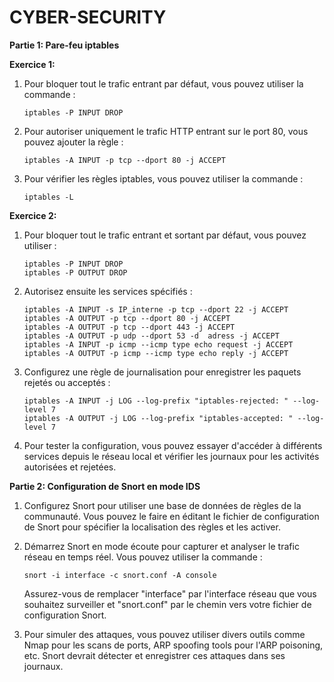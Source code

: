 # CYBER-SECURITY

**Partie 1: Pare-feu iptables**

**Exercice 1:**
1. Pour bloquer tout le trafic entrant par défaut, vous pouvez utiliser la commande :
   ```
   iptables -P INPUT DROP
   ```
2. Pour autoriser uniquement le trafic HTTP entrant sur le port 80, vous pouvez ajouter la règle :
   ```
   iptables -A INPUT -p tcp --dport 80 -j ACCEPT
   ```
3. Pour vérifier les règles iptables, vous pouvez utiliser la commande :
   ```
   iptables -L
   ```

**Exercice 2:**
1. Pour bloquer tout le trafic entrant et sortant par défaut, vous pouvez utiliser :
   ```
   iptables -P INPUT DROP
   iptables -P OUTPUT DROP
   ```
2. Autorisez ensuite les services spécifiés :
   ```
   iptables -A INPUT -s IP_interne -p tcp --dport 22 -j ACCEPT
   iptables -A OUTPUT -p tcp --dport 80 -j ACCEPT
   iptables -A OUTPUT -p tcp --dport 443 -j ACCEPT
   iptables -A OUTPUT -p udp --dport 53 -d  adress -j ACCEPT
   iptables -A INPUT -p icmp --icmp type echo request -j ACCEPT
   iptables -A OUTPUT -p icmp --icmp type echo reply -j ACCEPT

   ```
3. Configurez une règle de journalisation pour enregistrer les paquets rejetés ou acceptés :
   ```
   iptables -A INPUT -j LOG --log-prefix "iptables-rejected: " --log-level 7
   iptables -A OUTPUT -j LOG --log-prefix "iptables-accepted: " --log-level 7
   ```
4. Pour tester la configuration, vous pouvez essayer d'accéder à différents services depuis le réseau local et vérifier les journaux pour les activités autorisées et rejetées.

**Partie 2: Configuration de Snort en mode IDS**

1. Configurez Snort pour utiliser une base de données de règles de la communauté. Vous pouvez le faire en éditant le fichier de configuration de Snort pour spécifier la localisation des règles et les activer.
   
2. Démarrez Snort en mode écoute pour capturer et analyser le trafic réseau en temps réel. Vous pouvez utiliser la commande :
   ```
   snort -i interface -c snort.conf -A console
   ```
   Assurez-vous de remplacer "interface" par l'interface réseau que vous souhaitez surveiller et "snort.conf" par le chemin vers votre fichier de configuration Snort.

3. Pour simuler des attaques, vous pouvez utiliser divers outils comme Nmap pour les scans de ports, ARP spoofing tools pour l'ARP poisoning, etc. Snort devrait détecter et enregistrer ces attaques dans ses journaux.

